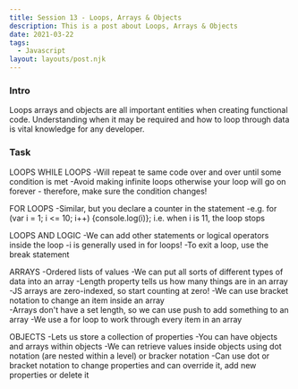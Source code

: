 ```yaml
---
title: Session 13 - Loops, Arrays & Objects  
description: This is a post about Loops, Arrays & Objects 
date: 2021-03-22
tags:
  - Javascript
layout: layouts/post.njk
---
```


### Intro

Loops arrays and objects are all important entities when creating functional code. Understanding when it may be required and how to loop through data is vital knowledge for any developer.

### Task 

LOOPS
WHILE LOOPS
-Will repeat te same code over and over until some condition is met 
-Avoid making infinite loops otherwise your loop will go on forever - therefore, make sure the condition changes!

FOR LOOPS
-Similar, but you declare a counter in the statement 
-e.g. for (var i = 1; i <= 10; i++) {console.log(i)}; i.e. when i is 11, the loop stops

LOOPS AND LOGIC
-We can add other statements or logical operators inside the loop 
-i is generally used in for loops! 
-To exit a loop, use the break statement

<script>

// Task 1: 7x tables

/*
for (var i = 1; i <= 12; i++) {
    var result = i * 7;
    console.log(`${result} is 7 x ${i}`);
    }

for (var i = 1; i <= 12; i++) {
    console.log(`${i} times table`)
    for (var j = 1; j <= 12; j++) {
        console.log(`results is ${i * j}`)
    }
}
*/

</script>

ARRAYS 
-Ordered lists of values
-We can put all sorts of different types of data into an array 
-Length property tells us how many things are in an array
-JS arrays are zero-indexed, so start counting at zero!
-We can use bracket notation to change an item inside an array  
-Arrays don't have a set length, so we can use push to add something to an array
-We use a for loop to work through every item in an array 

<script>

//Task 2: Favourite Foods

let myFavouriteFoods = [
    'Lasagne',
    'Ramen',
    'Chocolate',
    'Pizza',
    'Strawberries'
]

console.log(myFavouriteFoods[1]);
console.log(myFavouriteFoods[Math.floor(Math.random() *myFavouriteFoods.length)])

//Task 3: For loop to print list of fave foods

for(i = 0; i < myFavouriteFoods.length; i++) {
    console.log(myFavouriteFoods[i]);
}

</script>

OBJECTS
-Lets us store a collection of properties 
-You can have objects and arrays within objects 
-We can retrieve values inside objects using dot notation (are nested within a level) or bracker notation
-Can use dot or bracket notation to change properties and can override it, add new properties or delete it

<script>

//Task 4: Recipe 

let myRecipe = {
    recipeTitle: 'Baked Feta Pasta',
    servings: 4,
    ingredients: [
        'Pasta',
        'Feta',
        'Cherry Tomatoes',
        'Basil'
    ],
    directions: [
        'Bake feta cheese and tomatoes in the oven for 45 mins',
        'Cook the pasta',
        'Combine all ingredients and serve'
    ],
    letsCook: function() {
        console.log(`I'm hungry! Let's cook ${this.recipeTitle}!`) //this = refers to the whole object you're in
    }
}

console.log(myRecipe.recipeTitle);
console.log(myRecipe['servings']);

console.log(`Ingredients:`)
for (i = 0; i < myRecipe.ingredients.length; i++) {
    console.log(` - ${myRecipe.ingredients[i]}`)
}

console.log(`Directions:`)
for (i = 0; i < myRecipe.directions.length; i++) {
    console.log(`${i + 1}. ${myRecipe.directions[i]}`)
}

myRecipe.letsCook();

</script>